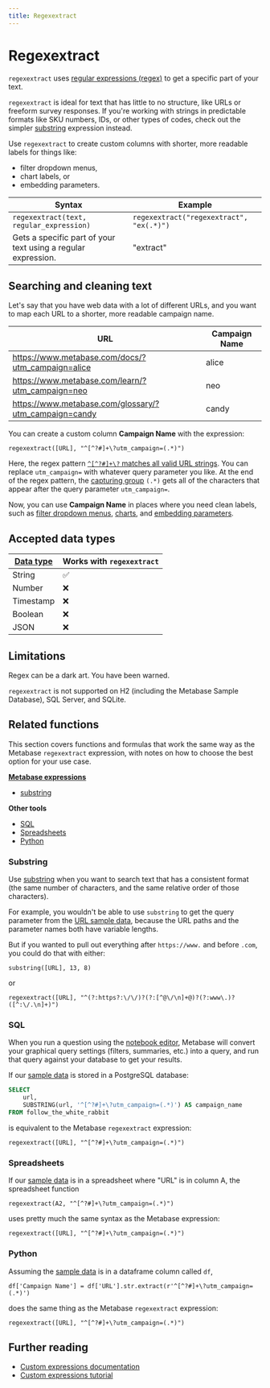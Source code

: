 ```yaml
---
title: Regexextract
---
```


# Regexextract

`regexextract` uses [regular expressions (regex)](https://developer.mozilla.org/en-US/docs/Web/JavaScript/Guide/Regular_Expressions) to get a specific part of your text.

`regexextract` is ideal for text that has little to no structure, like URLs or freeform survey responses. If you're working with strings in predictable formats like SKU numbers, IDs, or other types of codes, check out the simpler [substring](../expressions/substring.md) expression instead.

Use `regexextract` to create custom columns with shorter, more readable labels for things like:

- filter dropdown menus,
- chart labels, or
- embedding parameters.

| Syntax                                                        | Example                                 |
|---------------------------------------------------------------|-----------------------------------------|
| `regexextract(text, regular_expression)`                      | `regexextract("regexextract", "ex(.*)")`|
| Gets a specific part of your text using a regular expression. | "extract"                               |

## Searching and cleaning text

Let's say that you have web data with a lot of different URLs, and you want to map each URL to a shorter, more readable campaign name.

| URL                                                   | Campaign Name |
|-------------------------------------------------------|---------------|
| https://www.metabase.com/docs/?utm_campaign=alice     | alice         |
| https://www.metabase.com/learn/?utm_campaign=neo      | neo           |
| https://www.metabase.com/glossary/?utm_campaign=candy | candy         |

You can create a custom column **Campaign Name** with the expression:

```
regexextract([URL], "^[^?#]+\?utm_campaign=(.*)")
```

Here, the regex pattern [`^[^?#]+\?` matches all valid URL strings](https://www.oreilly.com/library/view/regular-expressions-cookbook/9780596802837/ch07s13.html). You can replace `utm_campaign=` with whatever query parameter you like. At the end of the regex pattern, the [capturing group](https://developer.mozilla.org/en-US/docs/Web/JavaScript/Guide/Regular_Expressions/Groups_and_Backreferences) `(.*)` gets all of the characters that appear after the query parameter `utm_campaign=`.

Now, you can use **Campaign Name** in places where you need clean labels, such as [filter dropdown menus](../../../dashboards/filters.md), [charts](../../sharing/visualizing-results.md), and [embedding parameters](../../../embedding/static-embedding-parameters.md).

## Accepted data types

| [Data type](https://www.metabase.com/learn/databases/data-types-overview#examples-of-data-types) | Works with `regexextract`  |
| ----------------------- | -------------------- |
| String                  | ✅                   |
| Number                  | ❌                   |
| Timestamp               | ❌                   |
| Boolean                 | ❌                   |
| JSON                    | ❌                   |

## Limitations

Regex can be a dark art. You have been warned.

`regexextract` is not supported on H2 (including the Metabase Sample Database), SQL Server, and SQLite.

## Related functions

This section covers functions and formulas that work the same way as the Metabase `regexextract` expression, with notes on how to choose the best option for your use case.

**[Metabase expressions](../expressions-list.md)**

- [substring](#substring)

**Other tools**

- [SQL](#sql)
- [Spreadsheets](#spreadsheets)
- [Python](#python)

### Substring

Use [substring](../expressions/substring.md) when you want to search text that has a consistent format (the same number of characters, and the same relative order of those characters).

For example, you wouldn't be able to use `substring` to get the query parameter from the [URL sample data](#searching-and-cleaning-text), because the URL paths and the parameter names both have variable lengths.

But if you wanted to pull out everything after `https://www.` and before `.com`, you could do that with either:

```
substring([URL], 13, 8)
```

or

```
regexextract([URL], "^(?:https?:\/\/)?(?:[^@\/\n]+@)?(?:www\.)?([^:\/.\n]+)")
```

### SQL

When you run a question using the [notebook editor](https://www.metabase.com/glossary/notebook_editor), Metabase will convert your graphical query settings (filters, summaries, etc.) into a query, and run that query against your database to get your results.

If our [sample data](#searching-and-cleaning-text) is stored in a PostgreSQL database:

```sql
SELECT
    url,
    SUBSTRING(url, '^[^?#]+\?utm_campaign=(.*)') AS campaign_name
FROM follow_the_white_rabbit
```

is equivalent to the Metabase `regexextract` expression:

```
regexextract([URL], "^[^?#]+\?utm_campaign=(.*)")
```

### Spreadsheets

If our [sample data](#searching-and-cleaning-text) is in a spreadsheet where "URL" is in column A, the spreadsheet function

```
regexextract(A2, "^[^?#]+\?utm_campaign=(.*)")
```

uses pretty much the same syntax as the Metabase expression:

```
regexextract([URL], "^[^?#]+\?utm_campaign=(.*)")
```

### Python

Assuming the [sample data](#searching-and-cleaning-text) is in a dataframe column called `df`,

```
df['Campaign Name'] = df['URL'].str.extract(r'^[^?#]+\?utm_campaign=(.*)')
```

does the same thing as the Metabase `regexextract` expression:

```
regexextract([URL], "^[^?#]+\?utm_campaign=(.*)")
```

## Further reading

- [Custom expressions documentation](../expressions.md)
- [Custom expressions tutorial](https://www.metabase.com/learn/questions/custom-expressions)
